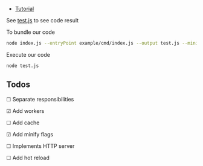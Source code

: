 - [Tutorial](https://cpojer.net/posts/building-a-javascript-bundler)

See [test.js](./test.js) to see code result

To bundle our code
```bash
node index.js --entryPoint example/cmd/index.js --output test.js --minify
```

Execute our code 
```bash
node test.js
```

## Todos

&#9744;  Separate responsibilities

&#9745;  Add workers

&#9744;  Add cache

&#9745;  Add minify flags

&#9744;  Implements HTTP server 

&#9744;  Add hot reload 

 

